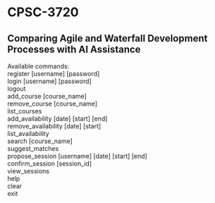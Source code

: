 # CPSC-3720


Comparing Agile and Waterfall Development Processes with AI Assistance
---

Available commands:  
register [username] [password]  
login [username] [password]  
logout  
add_course [course_name]  
remove_course [course_name]  
list_courses  
add_availability [date] [start] [end]  
remove_availability [date] [start]  
list_availability  
search [course_name]  
suggest_matches  
propose_session [username] [date] [start] [end]  
confirm_session [session_id]  
view_sessions  
help  
clear  
exit  

